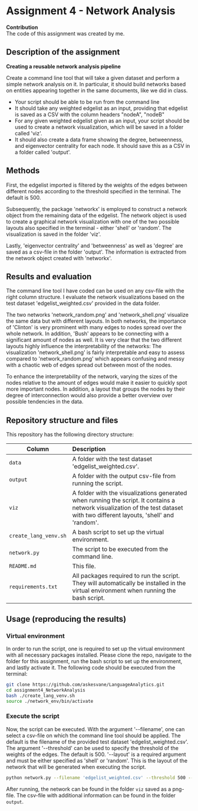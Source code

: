 # Assignment 4 - Network Analysis

__Contribution__<br>
The code of this assignment was created by me.

## Description of the assignment

__Creating a reusable network analysis pipeline__

Create a command line tool that will take a given dataset and perform a simple network analysis on it. In particular, it should build networks based on entities appearing together in the same documents, like we did in class.

- Your script should be able to be run from the command line
- It should take any weighted edgelist as an input, providing that edgelist is saved as a CSV with the column headers "nodeA", "nodeB"
- For any given weighted edgelist given as an input, your script should be used to create a network visualization, which will be saved in a folder called 'viz'.
- It should also create a data frame showing the degree, betweenness, and eigenvector centrality for each node. It should save this as a CSV in a folder called 'output'.

## Methods 

First, the edgelist imported is filtered by the weights of the edges between different nodes according to the threshold specified in the terminal. The default is 500.

Subsequently, the package 'networkx' is employed to construct a network object from the remaining data of the edgelist. The network object is used to create a graphical network visualization with one of the two possible layouts also specified in the terminal - either 'shell' or 'random'. The visualization is saved in the folder 'viz'.

Lastly, 'eigenvector centrality' and 'betweenness' as well as 'degree' are saved as a csv-file in the folder 'output'. The information is extracted from the network object created with 'networkx'.

## Results and evaluation

The command line tool I have coded can be used on any csv-file with the right column structure. I evaluate the network visualizations based on the test dataset 'edgelist_weighted.csv' provided in the data folder.

The two networks 'network_random.png' and 'network_shell.png' visualize the same data but with different layouts. In both networks, the importance of 'Clinton' is very prominent with many edges to nodes spread over the whole network. In addition, 'Bush' appears to be connecting with a significant amount of nodes as well. It is very clear that the two different layouts highly influence the interpretability of the networks: The visualization 'network_shell.png' is fairly interpretable and easy to assess compared to 'network_random.png' which appears confusing and messy with a chaotic web of edges spread out between most of the nodes. 

To enhance the interpretability of the network, varying the sizes of the nodes relative to the amount of edges would make it easier to quickly spot more important nodes. In addition, a layout that groups the nodes by their degree of interconnection would also provide a better overview over possible tendencies in the data.

## Repository structure and files
This repository has the following directory structure:

| Column | Description|
|--------|:-----------|
```data```| A folder with the test dataset 'edgelist_weighted.csv'.
```output```| A folder with the output csv-file from running the script.
```viz```| A folder with the visualizations generated when running the script. It contains a network visualization of the test dataset with two different layouts, 'shell' and 'random'.
```create_lang_venv.sh```| A bash script to set up the virtual environment.
```network.py```| The script to be executed from the command line.
```README.md```| This file.
```requirements.txt```| All packages required to run the script. They will automatically be installed in the virtual environment when running the bash script.

## Usage (reproducing the results)

### Virtual environment
In order to run the script, one is required to set up the virtual environment with all necessary packages installed. Please clone the repo, navigate to the folder for this assignment, run the bash script to set up the environment, and lastly activate it. The following code should be executed from the terminal:

```bash
git clone https://github.com/askesvane/LanguageAnalytics.git
cd assignment4_NetworkAnalysis
bash ./create_lang_venv.sh
source ./network_env/bin/activate
```

### Execute the script 
Now, the script can be executed. With the argument '--filename', one can select a csv-file on which the command line tool should be applied. The default is the filename of the provided test dataset 'edgelist_weighted.csv'. The argument '--threshold' can be used to specify the threshold of the weights of the edges. The default is 500. '--layout' is a required argument and must be either specified as 'shell' or 'random'. This is the layout of the network that will be generated when executing the script.

```bash
python network.py --filename 'edgelist_weighted.csv' --threshold 500 --layout shell/random
```
After running, the network can be found in the folder ```viz``` saved as a png-file. The csv-file with additional information can be found in the folder ```output```.



